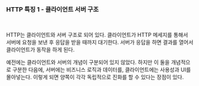 ### HTTP 특징 1 - 클라이언트 서버 구조

<br />

HTTP는 클라이언트와 서버 구조로 되어 있다. 클라이언트가 HTTP 메세지를 통해서 서버에 요청을 보낸 후 응답을 받을 때까지 대기한다. 서버가 응답을 하면 결과를 열어서 클라이언트가 동작을 하게 된다.

예전에는 클라이언트와 서버의 개념이 구분되어 있지 않았다. 하지만 이 둘을 개념적으로 구분한 다음에, 서버에는 비즈니스 로직과 데이터를, 클라이언트에는 사용성과 UI를 몰아넣는다. 이렇게 되면 양쪽이 각각 독립적으로 진화를 할 수 있다는 장점이 있다.

